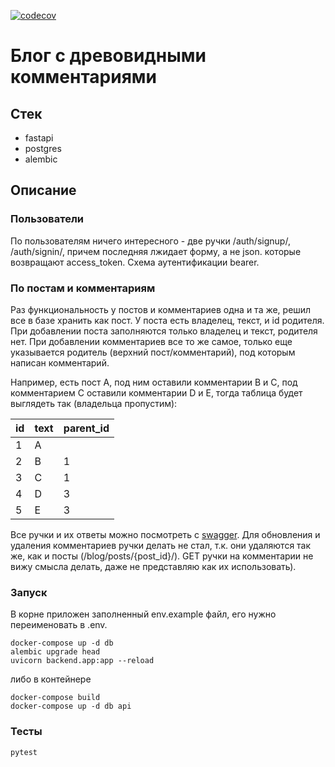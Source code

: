 [![codecov](https://codecov.io/gh/painassasin/secure_t/branch/main/graph/badge.svg?token=6joi4dOwKS)](https://codecov.io/gh/painassasin/secure_t)

# Блог с древовидными комментариями
## Стек
- fastapi
- postgres
- alembic

## Описание
### Пользователи
По пользователям ничего интересного - две ручки /auth/signup/, /auth/signin/, причем последняя лжидает форму, а не json.
которые возвращают access_token. Схема аутентификации bearer.

### По постам и комментариям
Раз функциональность у постов и комментариев одна и та же,
решил все в базе хранить как пост.
У поста есть владелец, текст, и id родителя.
При добавлении поста заполняются только владелец и текст, родителя нет.
При добавлении комментариев все то же самое, только еще указывается родитель (верхний пост/комментарий),
под которым написан комментарий.

Например, есть пост A, под ним оставили комментарии
B и C, под комментарием C оставили комментарии D и E,
тогда таблица будет выглядеть так (владельца пропустим):

| id | text | parent_id |
| -- | ---- | --------- |
| 1  |  A   |           |
| 2  |  B   |     1     |
| 3  |  C   |     1     |
| 4  |  D   |     3     |
| 5  |  E   |     3     |

Все ручки и их ответы можно посмотреть с [swagger](http://painassasin.ru:9000/docs/).
Для обновления и удаления комментариев ручки делать не стал, т.к. они удаляются так же,
как и посты (/blog/posts/{post_id}/). GET ручки на комментарии не вижу смысла делать, даже
не представляю как их использовать).

### Запуск
В корне приложен заполненный env.example файл, его нужно переименовать в .env.
```shell
docker-compose up -d db
alembic upgrade head
uvicorn backend.app:app --reload
```
либо в контейнере
```shell
docker-compose build
docker-compose up -d db api
```

### Тесты
```shell
pytest
```
